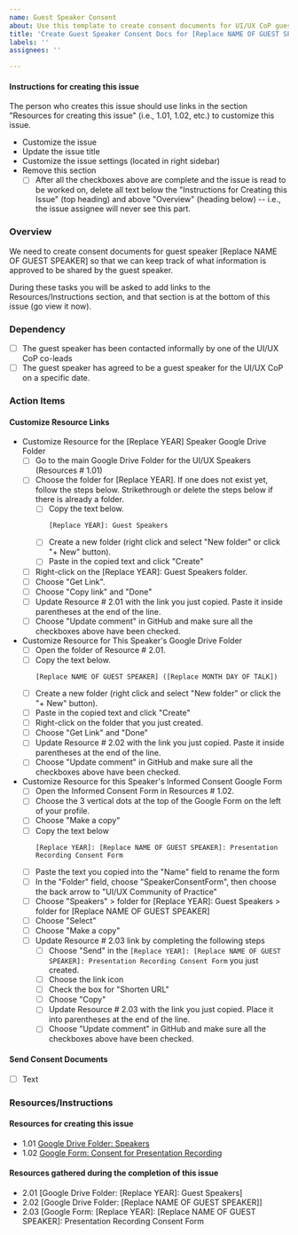 ```yaml
---
name: Guest Speaker Consent
about: Use this template to create consent documents for UI/UX CoP guest speakers
title: 'Create Guest Speaker Consent Docs for [Replace NAME OF GUEST SPEAKER]'
labels: ''
assignees: ''

---
```


#### Instructions for creating this issue
The person who creates this issue should use links in the section "Resources for creating this issue" (i.e., 1.01, 1.02, etc.) to customize this issue.
- Customize the issue
- Update the issue title
- Customize the issue settings (located in right sidebar)
- Remove this section
  - [ ] After all the checkboxes above are complete and the issue is read to be worked on, delete all text below the "Instructions for Creating this Issue" (top heading) and above "Overview" (heading below) -- i.e., the issue assignee will never see this part.

### Overview
We need to create consent documents for guest speaker [Replace NAME OF GUEST SPEAKER] so that we can keep track of what information is approved to be shared by the guest speaker. 

During these tasks you will be asked to add links to the Resources/Instructions section, and that section is at the bottom of this issue (go view it now).

### Dependency
- [ ] The guest speaker has been contacted informally by one of the UI/UX CoP co-leads
- [ ] The guest speaker has agreed to be a guest speaker for the UI/UX CoP on a specific date.

### Action Items
#### Customize Resource Links
- Customize Resource for the [Replace YEAR] Speaker Google Drive Folder
  - [ ] Go to the main Google Drive Folder for the UI/UX Speakers (Resources # 1.01)
  - [ ] Choose the folder for [Replace YEAR]. If one does not exist yet, follow the steps below. Strikethrough or delete the steps below if there is already a folder.
    - [ ] Copy the text below.
      ```
      [Replace YEAR]: Guest Speakers
      ```
    - [ ] Create a new folder (right click and select "New folder" or click "+ New" button).
    - [ ] Paste in the copied text and click "Create"
  - [ ] Right-click on the [Replace YEAR]: Guest Speakers folder.
  - [ ] Choose "Get Link".
  - [ ] Choose "Copy link" and "Done"
  - [ ] Update Resource # 2.01 with the link you just copied. Paste it inside parentheses at the end of the line.
  - [ ] Choose "Update comment" in GitHub and make sure all the checkboxes above have been checked.
- Customize Resource for This Speaker's Google Drive Folder
  - [ ] Open the folder of Resource # 2.01.
  - [ ] Copy the text below.
     ```
     [Replace NAME OF GUEST SPEAKER] ([Replace MONTH DAY OF TALK])
     ```
  - [ ] Create a new folder (right click and select "New folder" or click the "+ New" button).
  - [ ] Paste in the copied text and click "Create"
  - [ ] Right-click on the folder that you just created.
  - [ ] Choose "Get Link" and "Done"
  - [ ] Update Resource # 2.02 with the link you just copied. Paste it inside parentheses at the end of the line.
  - [ ] Choose "Update comment" in GitHub and make sure all the checkboxes above have been checked.
- Customize Resource for this Speaker's Informed Consent Google Form
  - [ ] Open the Informed Consent Form in Resources # 1.02.
  - [ ] Choose the 3 vertical dots at the top of the Google Form on the left of your profile.
  - [ ] Choose "Make a copy"
  - [ ] Copy the text below
     ```
     [Replace YEAR]: [Replace NAME OF GUEST SPEAKER]: Presentation Recording Consent Form
     ```
  - [ ] Paste the text you copied into the "Name" field to rename the form
  - [ ] In the "Folder" field, choose "SpeakerConsentForm", then choose the back arrow to  "UI/UX Community of Practice"
  - [ ] Choose "Speakers" > folder for [Replace YEAR]: Guest Speakers > folder for [Replace NAME OF GUEST SPEAKER]
  - [ ] Choose "Select"
  - [ ] Choose "Make a copy"
  - [ ] Update Resource # 2.03 link by completing the following steps
       - [ ] Choose "Send" in the `[Replace YEAR]: [Replace NAME OF GUEST SPEAKER]: Presentation Recording Consent Form` you just created.
       - [ ] Choose the link icon
       - [ ] Check the box for "Shorten URL"
       - [ ] Choose "Copy"
       - [ ] Update Resource # 2.03 with the link you just copied. Place it into parentheses at the end of the line.
       - [ ] Choose "Update comment" in GitHub and make sure all the checkboxes above have been checked.

#### Send Consent Documents
- [ ] Text

### Resources/Instructions
#### Resources for creating this issue
- 1.01 [Google Drive Folder: Speakers](https://drive.google.com/drive/folders/1QsvLA40-HbDc7VnKvIxHlowcef0R-EzY?usp=drive_link)
- 1.02 [Google Form: Consent for Presentation Recording](https://docs.google.com/forms/d/18CvB8eVk0fdHL7XeqID5nT5PIk1aSYDnQOkzLHEb-CY/edit)

#### Resources gathered during the completion of this issue
- 2.01 [Google Drive Folder: [Replace YEAR]: Guest Speakers]
- 2.02 [Google Drive Folder: [Replace NAME OF GUEST SPEAKER]]
- 2.03 [Google Form: [Replace YEAR]: [Replace NAME OF GUEST SPEAKER]: Presentation Recording Consent Form
